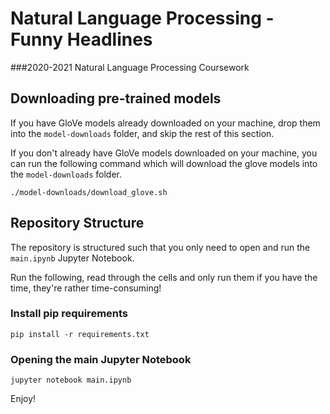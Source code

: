# Natural Language Processing - Funny Headlines
###2020-2021 Natural Language Processing Coursework

## Downloading pre-trained models
If you have GloVe models already downloaded on your machine, drop them into the `model-downloads` folder, and skip the
rest of this section.



If you don't already have GloVe models downloaded on your machine, you can run the following command which will download
the glove models into the `model-downloads` folder.
```
./model-downloads/download_glove.sh
```

## Repository Structure
The repository is structured such that you only need to open and run the `main.ipynb` Jupyter Notebook.

Run the following, read through the cells and only run them if you have the time, they're rather time-consuming!

### Install pip requirements
```
pip install -r requirements.txt
```

### Opening the main Jupyter Notebook
```
jupyter notebook main.ipynb

```

Enjoy!